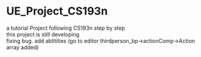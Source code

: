 # UE_Project_CS193n
a tutorial Project following CS193n step by step
<br>
this project is still developing
<br>
fixing bug.
add ablitities (go to editor thirdperson_bp->actionComp->Action array added)
